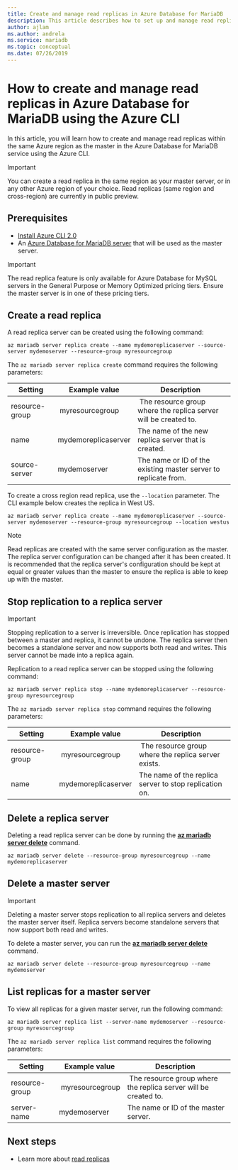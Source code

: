 ```yaml
---
title: Create and manage read replicas in Azure Database for MariaDB
description: This article describes how to set up and manage read replicas in Azure Database for MariaDB using the Azure CLI.
author: ajlam
ms.author: andrela
ms.service: mariadb
ms.topic: conceptual
ms.date: 07/26/2019
---
```


# How to create and manage read replicas in Azure Database for MariaDB using the Azure CLI

In this article, you will learn how to create and manage read replicas within the same Azure region as the master in the Azure Database for MariaDB service using the Azure CLI.

> [!IMPORTANT]
> You can create a read replica in the same region as your master server, or in any other Azure region of your choice. Read replicas (same region and cross-region) are currently in public preview.

## Prerequisites

- [Install Azure CLI 2.0](https://docs.microsoft.com/cli/azure/install-azure-cli?view=azure-cli-latest)
- An [Azure Database for MariaDB server](quickstart-create-mariadb-server-database-using-azure-portal.md) that will be used as the master server. 

> [!IMPORTANT]
> The read replica feature is only available for Azure Database for MySQL servers in the General Purpose or Memory Optimized pricing tiers. Ensure the master server is in one of these pricing tiers.

## Create a read replica

A read replica server can be created using the following command:

```azurecli-interactive
az mariadb server replica create --name mydemoreplicaserver --source-server mydemoserver --resource-group myresourcegroup
```

The `az mariadb server replica create` command requires the following parameters:

| Setting | Example value | Description  |
| --- | --- | --- |
| resource-group |  myresourcegroup |  The resource group where the replica server will be created to.  |
| name | mydemoreplicaserver | The name of the new replica server that is created. |
| source-server | mydemoserver | The name or ID of the existing master server to replicate from. |

To create a cross region read replica, use the `--location` parameter. The CLI example below creates the replica in West US.

```azurecli-interactive
az mariadb server replica create --name mydemoreplicaserver --source-server mydemoserver --resource-group myresourcegroup --location westus
```

> [!NOTE]
> Read replicas are created with the same server configuration as the master. The replica server configuration can be changed after it has been created. It is recommended that the replica server's configuration should be kept at equal or greater values than the master to ensure the replica is able to keep up with the master.

## Stop replication to a replica server

> [!IMPORTANT]
> Stopping replication to a server is irreversible. Once replication has stopped between a master and replica, it cannot be undone. The replica server then becomes a standalone server and now supports both read and writes. This server cannot be made into a replica again.

Replication to a read replica server can be stopped using the following command:

```azurecli-interactive
az mariadb server replica stop --name mydemoreplicaserver --resource-group myresourcegroup
```

The `az mariadb server replica stop` command requires the following parameters:

| Setting | Example value | Description  |
| --- | --- | --- |
| resource-group |  myresourcegroup |  The resource group where the replica server exists.  |
| name | mydemoreplicaserver | The name of the replica server to stop replication on. |

## Delete a replica server

Deleting a read replica server can be done by running the **[az mariadb server delete](/cli/azure/mariadb/server)** command.

```azurecli-interactive
az mariadb server delete --resource-group myresourcegroup --name mydemoreplicaserver
```

## Delete a master server

> [!IMPORTANT]
> Deleting a master server stops replication to all replica servers and deletes the master server itself. Replica servers become standalone servers that now support both read and writes.

To delete a master server, you can run the **[az mariadb server delete](/cli/azure/mariadb/server)** command.

```azurecli-interactive
az mariadb server delete --resource-group myresourcegroup --name mydemoserver
```

## List replicas for a master server

To view all replicas for a given master server, run the following command: 

```azurecli-interactive
az mariadb server replica list --server-name mydemoserver --resource-group myresourcegroup
```

The `az mariadb server replica list` command requires the following parameters:

| Setting | Example value | Description  |
| --- | --- | --- |
| resource-group |  myresourcegroup |  The resource group where the replica server will be created to.  |
| server-name | mydemoserver | The name or ID of the master server. |

## Next steps

- Learn more about [read replicas](concepts-read-replicas.md)
